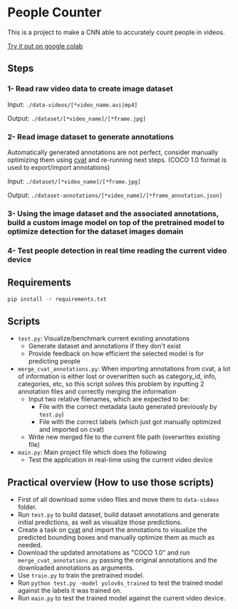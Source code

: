 # People Counter

This is a project to make a CNN able to accurately count people in videos.

[Try it out on google colab](https://colab.research.google.com/drive/12H9n7k-PrRxawqukzgTbwYUXutNQpKYx)

## Steps

### 1- Read raw video data to create image dataset

Input: `./data-videos/[*video_name.avi|mp4]`

Output: `./dataset/[*video_name]/[*frame.jpg]`

### 2- Read image dataset to generate annotations

Automatically generated annotations are not perfect, consider manually optimizing them using [cvat](https://app.cvat.ai) and re-running next steps. (COCO 1.0 format is used to export/import annotations)

Input: `./dataset/[*video_name]/[*frame.jpg]`

Output: `./dataset-annotations/[*video_name]/[*frame_annotation.json]`

### 3- Using the image dataset and the associated annotations, build a custom image model on top of the pretrained model to optimize detection for the dataset images domain

### 4- Test people detection in real time reading the current video device

## Requirements

```bash
pip install -r requirements.txt
```

## Scripts

- `test.py`: Visualize/benchmark current existing annotations
  - Generate dataset and annotations if they don't exist
  - Provide feedback on how efficient the selected model is for predicting people
- `merge_cvat_annotations.py`: When importing annotations from cvat, a lot of information is either lost or overwritten such as category_id, info, categories, etc, so this script solves this problem by inputting 2 annotation files and correctly merging the information
  - Input two relative filenames, which are expected to be:
    - File with the correct metadata (auto generated previously by `test.py`)
    - File with the correct labels (which just got manually optimized and imported on cvat)
  - Write new merged file to the current file path (overwrites existing file)
- `main.py`: Main project file which does the following
  - Test the application in real-time using the current video device

## Practical overview (How to use those scripts)

- First of all download some video files and move them to `data-videos` folder.
- Run `test.py` to build dataset, build dataset annotations and generate initial predictions, as well as visualize those predictions.
- Create a task on [cvat](https://app.cvat.ai) and import the annotations to visualize the predicted bounding boxes and manually optimize them as much as needed.
- Download the updated annotations as "COCO 1.0" and run `merge_cvat_annotations.py` passing the original annotations and the downloaded annotations as arguments.
- Use `train.py` to train the pretrained model.
- Run `python test.py -model yolov8s_trained` to test the trained model against the labels it was trained on.
- Run `main.py` to test the trained model against the current video device.
